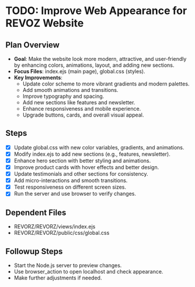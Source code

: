 # TODO: Improve Web Appearance for REVOZ Website

## Plan Overview
- **Goal**: Make the website look more modern, attractive, and user-friendly by enhancing colors, animations, layout, and adding new sections.
- **Focus Files**: index.ejs (main page), global.css (styles).
- **Key Improvements**:
  - Update color scheme to more vibrant gradients and modern palettes.
  - Add smooth animations and transitions.
  - Improve typography and spacing.
  - Add new sections like features and newsletter.
  - Enhance responsiveness and mobile experience.
  - Upgrade buttons, cards, and overall visual appeal.

## Steps
- [x] Update global.css with new color variables, gradients, and animations.
- [x] Modify index.ejs to add new sections (e.g., features, newsletter).
- [x] Enhance hero section with better styling and animations.
- [x] Improve product cards with hover effects and better design.
- [x] Update testimonials and other sections for consistency.
- [x] Add micro-interactions and smooth transitions.
- [x] Test responsiveness on different screen sizes.
- [x] Run the server and use browser to verify changes.

## Dependent Files
- REVORZ/REVORZ/views/index.ejs
- REVORZ/REVORZ/public/css/global.css

## Followup Steps
- Start the Node.js server to preview changes.
- Use browser_action to open localhost and check appearance.
- Make further adjustments if needed.
